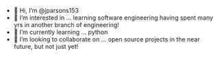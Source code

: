 - 👋 Hi, I’m @jparsons153
- 👀 I’m interested in ... learning software engineering having spent many yrs in another branch of engineering! 
- 🌱 I’m currently learning ... python 
- 💞️ I’m looking to collaborate on ... open source projects in the near future, but not just yet!
